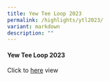 ```yaml
---
title: Yew Tee Loop 2023
permalink: /highlights/ytl2023/
variant: markdown
description: ""
---
```

#### Yew Tee Loop 2023 ####

Click to [here](https://drive.google.com/file/d/1FfMJ7H8wftQDYUSEvskRgNkDEWbuxjZx/view) view